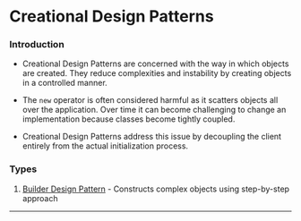 # Creational Design Patterns

### Introduction 

* Creational Design Patterns are concerned with the way in which objects are created. They reduce complexities and instability by creating objects in a controlled manner.

* The `new` operator is often considered harmful as it scatters objects all over the application. Over time it can become challenging to change an implementation because classes become tightly coupled.

* Creational Design Patterns address this issue by decoupling the client entirely from the actual initialization process.

### Types

1. [Builder Design Pattern](https://github.com/abhisheksurve45/software-engg-notes/tree/master/design-pattern/creational/builder) - Constructs complex objects using step-by-step approach

---
 

